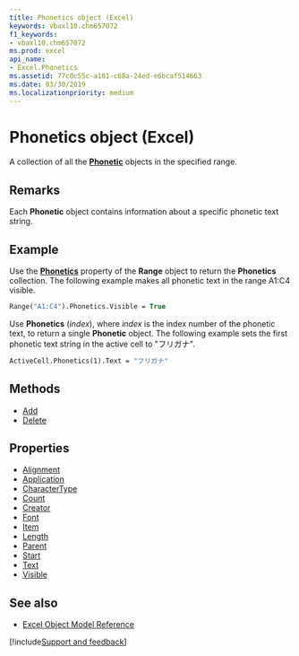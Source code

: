 ```yaml
---
title: Phonetics object (Excel)
keywords: vbaxl10.chm657072
f1_keywords:
- vbaxl10.chm657072
ms.prod: excel
api_name:
- Excel.Phonetics
ms.assetid: 77c0c55c-a181-c68a-24ed-e6bcaf514663
ms.date: 03/30/2019
ms.localizationpriority: medium
---
```



# Phonetics object (Excel)

A collection of all the **[Phonetic](Excel.Phonetic.md)** objects in the specified range.


## Remarks

Each **Phonetic** object contains information about a specific phonetic text string.


## Example

Use the **[Phonetics](Excel.Range.Phonetics.md)** property of the **Range** object to return the **Phonetics** collection. The following example makes all phonetic text in the range A1:C4 visible.

```vb
Range("A1:C4").Phonetics.Visible = True
```

Use **Phonetics** (_index_), where _index_ is the index number of the phonetic text, to return a single **Phonetic** object. The following example sets the first phonetic text string in the active cell to "フリガナ".

```vb
ActiveCell.Phonetics(1).Text = "フリガナ"
```

## Methods

- [Add](Excel.Phonetics.Add.md)
- [Delete](Excel.Phonetics.Delete.md)

## Properties

- [Alignment](Excel.Phonetics.Alignment.md)
- [Application](Excel.Phonetics.Application.md)
- [CharacterType](Excel.Phonetics.CharacterType.md)
- [Count](Excel.Phonetics.Count.md)
- [Creator](Excel.Phonetics.Creator.md)
- [Font](Excel.Phonetics.Font.md)
- [Item](Excel.Phonetics.Item.md)
- [Length](Excel.Phonetics.Length.md)
- [Parent](Excel.Phonetics.Parent.md)
- [Start](Excel.Phonetics.Start.md)
- [Text](Excel.Phonetics.Text.md)
- [Visible](Excel.Phonetics.Visible.md)

## See also

- [Excel Object Model Reference](overview/Excel/object-model.md)

[!include[Support and feedback](~/includes/feedback-boilerplate.md)]